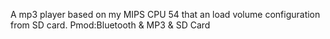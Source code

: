 A mp3 player based on my MIPS CPU 54 that an load volume configuration from SD card. 
Pmod:Bluetooth & MP3 & SD Card
